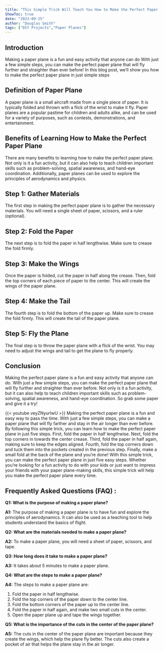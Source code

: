 ```yaml
---
title: "This Simple Trick Will Teach You How to Make the Perfect Paper Plane in Just 5 Steps!"
ShowToc: true 
date: "2023-09-25"
author: "Douglas Smith" 
tags: ["DIY Projects","Paper Planes"]
---
```

## Introduction

Making a paper plane is a fun and easy activity that anyone can do With just a few simple steps, you can make the perfect paper plane that will fly further and straighter than ever before! In this blog post, we’ll show you how to make the perfect paper plane in just  simple steps 

## Definition of Paper Plane

A paper plane is a small aircraft made from a single piece of paper. It is typically folded and thrown with a flick of the wrist to make it fly. Paper planes are a popular pastime for children and adults alike, and can be used for a variety of purposes, such as contests, demonstrations, and entertainment.

## Benefits of Learning How to Make the Perfect Paper Plane

There are many benefits to learning how to make the perfect paper plane. Not only is it a fun activity, but it can also help to teach children important skills such as problem-solving, spatial awareness, and hand-eye coordination. Additionally, paper planes can be used to explore the principles of aerodynamics and physics.

## Step 1: Gather Materials

The first step in making the perfect paper plane is to gather the necessary materials. You will need a single sheet of paper, scissors, and a ruler (optional). 

## Step 2: Fold the Paper

The next step is to fold the paper in half lengthwise. Make sure to crease the fold firmly.

## Step 3: Make the Wings

Once the paper is folded, cut the paper in half along the crease. Then, fold the top corners of each piece of paper to the center. This will create the wings of the paper plane.

## Step 4: Make the Tail

The fourth step is to fold the bottom of the paper up. Make sure to crease the fold firmly. This will create the tail of the paper plane.

## Step 5: Fly the Plane

The final step is to throw the paper plane with a flick of the wrist. You may need to adjust the wings and tail to get the plane to fly properly.

## Conclusion

Making the perfect paper plane is a fun and easy activity that anyone can do. With just a few simple steps, you can make the perfect paper plane that will fly further and straighter than ever before. Not only is it a fun activity, but it can also help to teach children important skills such as problem-solving, spatial awareness, and hand-eye coordination. So grab some paper and give it a try!

{{< youtube veyZNyurlwU >}} 
Making the perfect paper plane is a fun and easy way to pass the time. With just a few simple steps, you can make a paper plane that will fly farther and stay in the air longer than ever before. By following this simple trick, you can learn how to make the perfect paper plane in just five steps. First, fold the paper in half lengthwise. Next, fold the top corners in towards the center crease. Third, fold the paper in half again, making sure to keep the edges aligned. Fourth, fold the top corners down and tuck them into the pockets created in the previous step. Finally, make a small fold at the back of the plane and you’re done! With this simple trick, you can make the perfect paper plane in just five easy steps. Whether you’re looking for a fun activity to do with your kids or just want to impress your friends with your paper plane-making skills, this simple trick will help you make the perfect paper plane every time.

## Frequently Asked Questions (FAQ) :
**Q1: What is the purpose of making a paper plane?**

**A1:** The purpose of making a paper plane is to have fun and explore the principles of aerodynamics. It can also be used as a teaching tool to help students understand the basics of flight. 

**Q2: What are the materials needed to make a paper plane?**

**A2:** To make a paper plane, you will need a sheet of paper, scissors, and tape. 

**Q3: How long does it take to make a paper plane?**

**A3:** It takes about 5 minutes to make a paper plane. 

**Q4: What are the steps to make a paper plane?**

**A4:** The steps to make a paper plane are: 
1. Fold the paper in half lengthwise. 
2. Fold the top corners of the paper down to the center line. 
3. Fold the bottom corners of the paper up to the center line. 
4. Fold the paper in half again, and make two small cuts in the center. 
5. Open the paper plane up and tape the wings together. 

**Q5: What is the importance of the cuts in the center of the paper plane?**

**A5:** The cuts in the center of the paper plane are important because they create the wings, which help the plane fly better. The cuts also create a pocket of air that helps the plane stay in the air longer.



